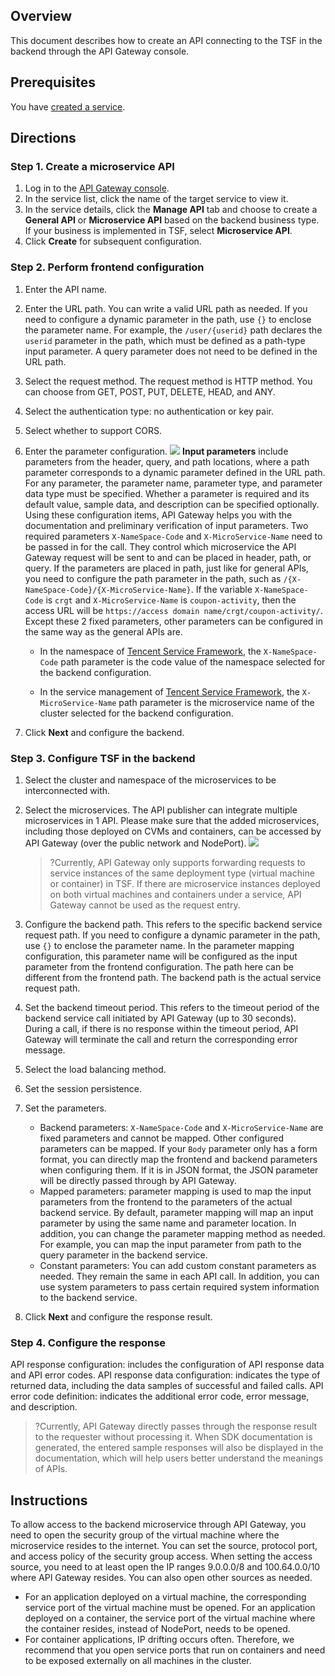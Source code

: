 ## Overview

This document describes how to create an API connecting to the TSF in the backend through the API Gateway console.


## Prerequisites
You have [created a service](https://intl.cloud.tencent.com/document/product/628/11787).


## Directions
### Step 1. Create a microservice API

1. Log in to the [API Gateway console](https://console.cloud.tencent.com/apigateway/index?rid=1).
2. In the service list, click the name of the target service to view it.
3. In the service details, click the **Manage API** tab and choose to create a **General API** or **Microservice API** based on the backend business type. If your business is implemented in TSF, select **Microservice API**.
4. Click **Create** for subsequent configuration.

### Step 2. Perform frontend configuration

1. Enter the API name.
2. Enter the URL path.
   You can write a valid URL path as needed. If you need to configure a dynamic parameter in the path, use `{}` to enclose the parameter name. For example, the `/user/{userid}` path declares the `userid` parameter in the path, which must be defined as a path-type input parameter. A query parameter does not need to be defined in the URL path.
3. Select the request method.
   The request method is HTTP method. You can choose from GET, POST, PUT, DELETE, HEAD, and ANY.
4. Select the authentication type: no authentication or key pair.
5. Select whether to support CORS.
6. Enter the parameter configuration.
   ![](https://main.qcloudimg.com/raw/3ae7a13c209b91c240b8e468732b5702.png)
   **Input parameters** include parameters from the header, query, and path locations, where a path parameter corresponds to a dynamic parameter defined in the URL path.
   For any parameter, the parameter name, parameter type, and parameter data type must be specified. Whether a parameter is required and its default value, sample data, and description can be specified optionally. Using these configuration items, API Gateway helps you with the documentation and preliminary verification of input parameters.
   Two required parameters `X-NameSpace-Code` and `X-MicroService-Name` need to be passed in for the call. They control which microservice the API Gateway request will be sent to and can be placed in header, path, or query. If the parameters are placed in path, just like for general APIs, you need to configure the path parameter in the path, such as `/{X-NameSpace-Code}/{X-MicroService-Name}`. If the variable `X-NameSpace-Code` is `crgt` and `X-MicroService-Name` is `coupon-activity`, then the access URL will be `https://access domain name/crgt/coupon-activity/`. Except these 2 fixed parameters, other parameters can be configured in the same way as the general APIs are.

	- In the namespace of [Tencent Service Framework](https://console.cloud.tencent.com/tsf/namespace), the `X-NameSpace-Code` path parameter is the code value of the namespace selected for the backend configuration.

	- In the service management of [Tencent Service Framework](https://console.cloud.tencent.com/tsf/service), the `X-MicroService-Name` path parameter is the microservice name of the cluster selected for the backend configuration.

7. Click **Next** and configure the backend.

### Step 3. Configure TSF in the backend

1. Select the cluster and namespace of the microservices to be interconnected with.
2. Select the microservices. The API publisher can integrate multiple microservices in 1 API.
   Please make sure that the added microservices, including those deployed on CVMs and containers, can be accessed by API Gateway (over the public network and NodePort).
   ![](https://main.qcloudimg.com/raw/d9197a8a06ac8156f09e4dfb6aa1fe12.png)

	> ?Currently, API Gateway only supports forwarding requests to service instances of the same deployment type (virtual machine or container) in TSF. If there are microservice instances deployed on both virtual machines and containers under a service, API Gateway cannot be used as the request entry.

3. Configure the backend path.
   This refers to the specific backend service request path. If you need to configure a dynamic parameter in the path, use `{}` to enclose the parameter name. In the parameter mapping configuration, this parameter name will be configured as the input parameter from the frontend configuration. The path here can be different from the frontend path. The backend path is the actual service request path.
4. Set the backend timeout period.
   This refers to the timeout period of the backend service call initiated by API Gateway (up to 30 seconds). During a call, if there is no response within the timeout period, API Gateway will terminate the call and return the corresponding error message.
5. Select the load balancing method.
6. Set the session persistence.
7. Set the parameters.

	- Backend parameters: `X-NameSpace-Code` and `X-MicroService-Name` are fixed parameters and cannot be mapped. Other configured parameters can be mapped.
  If your `Body` parameter only has a form format, you can directly map the frontend and backend parameters when configuring them. If it is in JSON format, the JSON parameter will be directly passed through by API Gateway.
	- Mapped parameters: parameter mapping is used to map the input parameters from the frontend to the parameters of the actual backend service. By default, parameter mapping will map an input parameter by using the same name and parameter location. In addition, you can change the parameter mapping method as needed. For example, you can map the input parameter from path to the query parameter in the backend service.
	- Constant parameters: You can add custom constant parameters as needed. They remain the same in each API call. In addition, you can use system parameters to pass certain required system information to the backend service.

8. Click **Next** and configure the response result.

### Step 4. Configure the response

API response configuration: includes the configuration of API response data and API error codes.
API response data configuration: indicates the type of returned data, including the data samples of successful and failed calls.
API error code definition: indicates the additional error code, error message, and description.

> ?Currently, API Gateway directly passes through the response result to the requester without processing it. When SDK documentation is generated, the entered sample responses will also be displayed in the documentation, which will help users better understand the meanings of APIs.

## Instructions

To allow access to the backend microservice through API Gateway, you need to open the security group of the virtual machine where the microservice resides to the internet. You can set the source, protocol port, and access policy of the security group access.
When setting the access source, you need to at least open the IP ranges 9.0.0.0/8 and 100.64.0.0/10 where API Gateway resides. You can also open other sources as needed.

- For an application deployed on a virtual machine, the corresponding service port of the virtual machine must be opened. For an application deployed on a container, the service port of the virtual machine where the container resides, instead of NodePort, needs to be opened.
- For container applications, IP drifting occurs often. Therefore, we recommend that you open service ports that run on containers and need to be exposed externally on all machines in the cluster.
